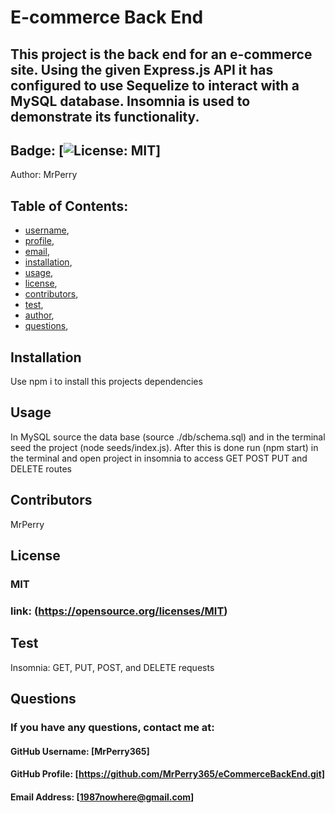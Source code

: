 
  # E-commerce Back End
## This project is the back end for an e-commerce site. Using the given Express.js API it has configured to use Sequelize to interact with a MySQL database. Insomnia is used to demonstrate its functionality. 
  
## Badge: [![License: MIT](https://img.shields.io/badge/License-MIT-yellow.svg)]

Author: MrPerry

## Table of Contents:
- [username](#username),
- [profile](#profile),
- [email](#email),
- [installation](#installation),
- [usage](#usage),
- [license](#license),
- [contributors](#contributors),
- [test](#test),
- [author](#author),
- [questions](#questions),

## Installation
Use npm i to install this projects dependencies

## Usage
In MySQL source the data base (source ./db/schema.sql) and in the terminal seed the project (node seeds/index.js). After this is done run (npm start) in the terminal and open project in insomnia to access GET POST PUT and DELETE routes 

## Contributors
MrPerry

## License
### MIT
### link: (https://opensource.org/licenses/MIT)

## Test
Insomnia: GET, PUT, POST, and DELETE requests


## Questions
### If you have any questions, contact me at:

#### GitHub Username: [MrPerry365]

#### GitHub Profile: [https://github.com/MrPerry365/eCommerceBackEnd.git]

#### Email Address: [1987nowhere@gmail.com]

